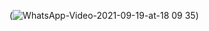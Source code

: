 (![WhatsApp-Video-2021-09-19-at-18 09 35](https://user-images.githubusercontent.com/72470885/133932747-702503e7-85bf-4a6a-bfd3-ffac91c75906.gif))

